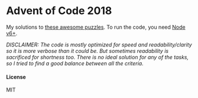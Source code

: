 # Advent of Code 2018

My solutions to [these awesome puzzles](https://adventofcode.com/2018). To run the code, you need [Node v6+](https://nodejs.org). 


*DISCLAIMER: The code is mostly optimized for speed and readability/clarity so it is more verbose than it could be. But sometimes readability is sacrificed for shortness too. There is no ideal solution for any of the tasks, so I tried to find a good balance between all the criteria.*


#### License
MIT